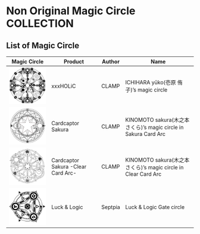 # Non Original Magic Circle COLLECTION

## List of Magic Circle

|Magic Circle|Product|Author|Name|
|-|-|-|-|
|[![](./xxxHOLiC/yuko's-magic-circle-small.png)](https://sharkpp.deviantart.com/art/Ichihara-Yuko-s-magic-circle-587028346)|xxxHOLiC|CLAMP|ICHIHARA yūko(壱原 侑子)’s magic circle|
|[![](./CCSakura/sakura's-magic-circle-sakura-card-arc-small.png)](https://sharkpp.deviantart.com/art/Kinomoto-Sakura-s-magic-circle-729110355)|Cardcaptor Sakura|CLAMP|KINOMOTO sakura(木之本 さくら)’s magic circle in Sakura Card Arc|
|[![](./CCSakura/sakura's-magic-circle-clear-card-arc-small.png)](https://sharkpp.deviantart.com/art/Kinomoto-Sakura-s-magic-circle-Clear-Card-Arc-728967135)|Cardcaptor Sakura -Clear Card Arc-|CLAMP|KINOMOTO sakura(木之本 さくら)’s magic circle in Clear Card Arc|
|[![](./luck-and-logic/luck-and-logic's-gate-circle-small.png)](https://sharkpp.deviantart.com/art/Luck-and-Logic-Gate-Circle-586385855)|Luck & Logic|Septpia|Luck & Logic Gate circle|
